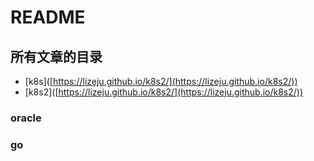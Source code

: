 # README

## 所有文章的目录

* \[k8s]\([https://lizeju.github.io/k8s2/](https://lizeju.github.io/k8s2/))
* \[k8s2]\([https://lizeju.github.io/k8s2/](https://lizeju.github.io/k8s2/))

### oracle



### go



